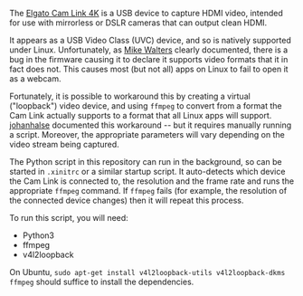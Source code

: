 The [Elgato Cam Link 4K](https://www.elgato.com/en/gaming/cam-link-4k) is a USB device to capture HDMI video, intended for use with mirrorless or DSLR cameras that can output clean HDMI.

It appears as a USB Video Class (UVC) device, and so is natively supported under Linux. Unfortunately, as [Mike Walters](https://assortedhackery.com/patching-cam-link-to-play-nicer-on-linux/) clearly documented, there is a bug in the firmware causing it to declare it supports video formats that it in fact does not. This causes most (but not all) apps on Linux to fail to open it as a webcam.

Fortunately, it is possible to workaround this by creating a virtual ("loopback") video device, and using `ffmpeg` to convert from a format the Cam Link actually supports to a format that all Linux apps will support. [johanhalse](https://ubuntuforums.org/showthread.php?t=2444854) documented this workaround -- but it requires manually running a script. Moreover, the appropriate parameters will vary depending on the video stream being captured.

The Python script in this repository can run in the background, so can be started in `.xinitrc` or a similar startup script. It auto-detects which device the Cam Link is connected to, the resolution and the frame rate and runs the appropriate `ffmpeg` command. If `ffmpeg` fails (for example, the resolution of the connected device changes) then it will repeat this process.

To run this script, you will need:
  - Python3
  - ffmpeg
  - v4l2loopback

On Ubuntu, `sudo apt-get install v4l2loopback-utils v4l2loopback-dkms ffmpeg` should suffice to install the dependencies.
